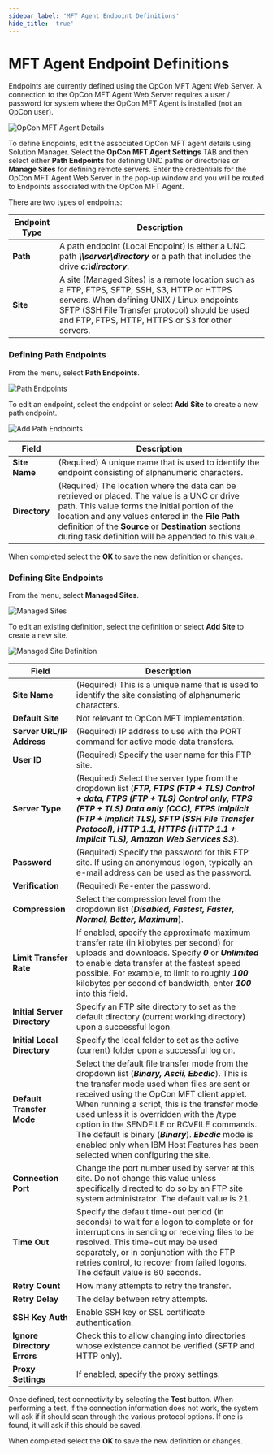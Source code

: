 ```yaml
---
sidebar_label: 'MFT Agent Endpoint Definitions'
hide_title: 'true'
---
```


# MFT Agent Endpoint Definitions

Endpoints are currently defined using the OpCon MFT Agent Web Server. A connection to the OpCon MFT Agent Web Server requires a user / password for system where the OpCon MFT Agent is installed (not an OpCon user).

![OpCon MFT Agent Details](../static/img/opconmft-agent-details.png)

To define Endpoints, edit the associated OpCon MFT agent details using Solution Manager.
Select the **OpCon MFT Agent Settings** TAB and then select either **Path Endpoints** for defining UNC paths or directories or **Manage Sites** for defining remote servers.
Enter the credentials for the OpCon MFT Agent Web Server in the pop-up window and you will be routed to Endpoints associated with the OpCon MFT Agent. 

There are two types of endpoints:

Endpoint Type | Description
------------- | -----------
**Path**      | A path endpoint (Local Endpoint) is either a UNC path ***\\\\server\\directory*** or a path that includes the drive ***c:\\directory***.
**Site**      | A site (Managed Sites) is a remote location such as a FTP, FTPS, SFTP, SSH, S3, HTTP or HTTPS servers. When defining UNIX / Linux endpoints SFTP (SSH File Transfer protocol) should be used and FTP, FTPS, HTTP, HTTPS or S3 for other servers.

### Defining Path Endpoints

From the menu, select **Path Endpoints**.

![Path Endpoints](../static/img/path-endpoints.png)

To edit an endpoint, select the endpoint or select **Add Site** to create a new path endpoint.

![Add Path Endpoints](../static/img/add-path-endpoint-definition.png)

Field                        | Description
---------------------------- | -----------
**Site Name**                | (Required) A unique name that is used to identify the endpoint consisting of alphanumeric characters. 
**Directory**                | (Required) The location where the data can be retrieved or placed. The value is a UNC or drive path. This value forms the initial portion of the location and any values entered in the **File Path** definition of the **Source** or **Destination** sections during task definition will be appended to this value. 

When completed select the **OK** to save the new definition or changes.

### Defining Site Endpoints
From the menu, select **Managed Sites**.

![Managed Sites](../static/img/managed-sites.png)

To edit an existing definition, select the definition or select **Add Site** to create a new site.

![Managed Site Definition](../static/img/add-managed-sites.png)

Field                        | Description
---------------------------- | -----------
**Site Name**                | (Required) This is a unique name that is used to identify the site consisting of alphanumeric characters. 
**Default Site**             | Not relevant to OpCon MFT implementation. 
**Server URL/IP Address**    | (Required) IP address to use with the PORT command for active mode data transfers. 
**User ID**                  | (Required) Specify the user name for this FTP site. 
**Server Type**              | (Required) Select the server type from the dropdown list (***FTP, FTPS (FTP + TLS) Control + data, FTPS (FTP + TLS) Control only, FTPS (FTP + TLS) Data only (CCC), FTPS Imlplicit (FTP + Implicit TLS), SFTP (SSH File Transfer Protocol), HTTP 1.1, HTTPS (HTTP 1.1 + Implicit TLS), Amazon Web Services S3***).
**Password**                 | (Required) Specify the password for this FTP site. If using an anonymous logon, typically an e-mail address can be used as the password.
**Verification**             | (Required) Re-enter the password.
**Compression**              | Select the compression level from the dropdown list (***Disabled, Fastest, Faster, Normal, Better, Maximum***).
**Limit Transfer Rate**      | If enabled, specify the approximate maximum transfer rate (in kilobytes per second) for uploads and downloads. Specify ***0*** or ***Unlimited*** to enable data transfer at the fastest speed possible. For example, to limit to roughly ***100*** kilobytes per second of bandwidth, enter ***100*** into this field. 
**Initial Server Directory** | Specify an FTP site directory to set as the default directory (current working directory) upon a successful logon. 
**Initial Local Directory**  | Specify the local folder to set as the active (current) folder upon a successful log on. 
**Default Transfer Mode**    | Select the default file transfer mode from the dropdown list (***Binary, Ascii, Ebcdic***). This is the transfer mode used when files are sent or received using the OpCon MFT client applet. When running a script, this is the transfer mode used unless it is overridden with the /type option in the SENDFILE or RCVFILE commands. The default is binary (***Binary***). ***Ebcdic*** mode is enabled only when IBM Host Features has been selected when configuring the site.
**Connection Port**          | Change the port number used by server at this site. Do not change this value unless specifically directed to do so by an FTP site system administrator. The default value is 21. 
**Time Out**                 | Specify the default time-out period (in seconds) to wait for a logon to complete or for interruptions in sending or receiving files to be resolved. This time-out may be used separately, or in conjunction with the FTP retries control, to recover from failed logons. The default value is 60 seconds.
**Retry Count**              | How many attempts to retry the transfer. 
**Retry Delay**              | The delay between retry attempts. 
**SSH Key Auth**             | Enable SSH key or SSL certificate authentication. 
**Ignore Directory Errors**  | Check this to allow changing into directories whose existence cannot be verified (SFTP and HTTP only).
**Proxy Settings**           | If enabled, specify the proxy settings.

Once defined, test connectivity by selecting the **Test** button. When performing a test, if the connection information does not work, the system will ask if it should
scan through the various protocol options. If one is found, it will ask if this should be saved. 

When completed select the **OK** to save the new definition or changes.


